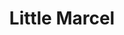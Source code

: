 ---
title: "Little Marcel"
url: /la-grande-motte/little-marcel-quai-charles-de-gaulle/
shop: Kleidung
---